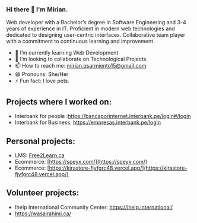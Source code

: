 ### Hi there 👋 I'm Mirian.

Web developer with a Bachelor’s degree in Software Engineering and 3-4 years of experience in IT. 
Proficient in modern web technologies and dedicated to designing user-centric interfaces. 
Collaborative team player with a commitment to continuous learning and improvement.


- 🌱 I’m currently learning Web Development
- 👯 I’m looking to collaborate on Technological Projects
- 📫 How to reach me: mirian.qsarmiento15@gmail.com 
- 😄 Pronouns: She/Her
- ⚡ Fun fact: I love pets.

## Projects where I worked on:
- Interbank for people :https://bancaporinternet.interbank.pe/login#/login
- Interbank for Business: https://empresas.interbank.pe/login

## Personal projects:
- LMS: [Free2Learn.ca](https://free2learn.ca/)
- Ecommerce: [https://speyx.com/](https://speyx.com/)
- Ecommerce: [https://kirastore-fjvfgrc48.vercel.app/](https://kirastore-fjvfgrc48.vercel.app/)

## Volunteer projects:
- Ihelp International Community Center: https://ihelp.international/
- https://wasairahimi.ca/


<!--
**KiraLei/KiraLei** is a ✨ _special_ ✨ repository because its `README.md` (this file) appears on your GitHub profile.

Here are some ideas to get you started:

- 🔭 I’m currently working on ...
- 🌱 I’m currently learning ...
- 👯 I’m looking to collaborate on ...
- 🤔 I’m looking for help with ...
- 💬 Ask me about ...
- 📫 How to reach me: ...
- 😄 Pronouns: ...
- ⚡ Fun fact: ...
-->
